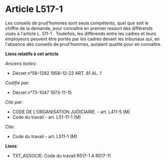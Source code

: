 # Article L517-1

Les conseils de prud'hommes sont seuls compétents, quel que soit le chiffre de la demande, pour connaître en premier ressort
des différends visés à l'article L. 511-1 . Toutefois, les différends entre les cadres et leurs employeurs peuvent être
portés par les cadres devant les tribunaux qui, en l'absence des conseils de prud'hommes, auraient qualité pour en connaître.

**Liens relatifs à cet article**

_Anciens textes_:

  - Décret n°58-1292 1958-12-22 ART. 81 AL. 1

_Codifié par_:

  - Décret n°73-1047 1973-11-15

_Cité par_:

  - CODE DE L'ORGANISATION JUDICIAIRE. - art. L411-5 (M)
  - Code du travail - art. L51-11-1 (M)

_Cite_:

  - Code du travail - art. L511-1 (M)

**Liens**:

  - TXT_ASSOCIE: Code du travail R517-1 A R517-11
